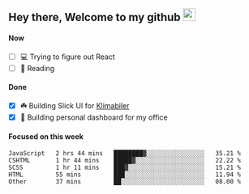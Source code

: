 ## Hey there, Welcome to my github <img src="https://media.giphy.com/media/hvRJCLFzcasrR4ia7z/giphy.gif" width="25px">

#### Now
- [ ] 💻 Trying to figure out React
- [ ] 📕 Reading

#### Done
- [x] ☘️ Building Slick UI for [Klimabiler](https://klimabiler.dk)
- [x] 🚀 Building personal dashboard for my office
 
 #### Focused on this week
<!--START_SECTION:waka-->

```text
JavaScript   2 hrs 44 mins   ████████▓░░░░░░░░░░░░░░░░   35.21 %
CSHTML       1 hr 44 mins    █████▓░░░░░░░░░░░░░░░░░░░   22.22 %
SCSS         1 hr 11 mins    ███▓░░░░░░░░░░░░░░░░░░░░░   15.21 %
HTML         55 mins         ███░░░░░░░░░░░░░░░░░░░░░░   11.94 %
Other        37 mins         ██░░░░░░░░░░░░░░░░░░░░░░░   08.00 %
```

<!--END_SECTION:waka-->

